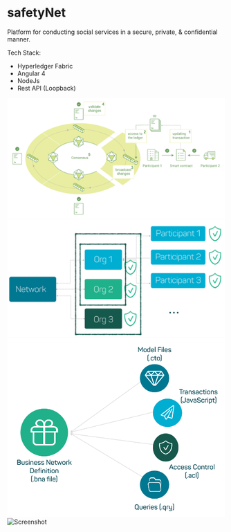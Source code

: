 # safetyNet

Platform for conducting social services in a secure, private, &amp; confidential manner.

Tech Stack: 
- Hyperledger Fabric
- Angular 4
- NodeJs
- Rest API (Loopback) 

![Screenshot](1.png)
![Screenshot](2.png)
![Screenshot](3.png)
![Screenshot](4.png)

